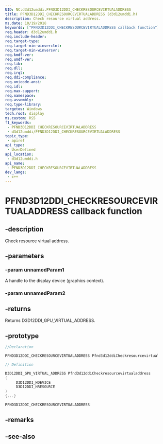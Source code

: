 ```yaml
---
UID: NC:d3d12umddi.PFND3D12DDI_CHECKRESOURCEVIRTUALADDRESS
title: PFND3D12DDI_CHECKRESOURCEVIRTUALADDRESS (d3d12umddi.h)
description: Check resource virtual address.
ms.date: 10/19/2018
keywords: ["PFND3D12DDI_CHECKRESOURCEVIRTUALADDRESS callback function"]
req.header: d3d12umddi.h
req.include-header: 
req.target-type: 
req.target-min-winverclnt: 
req.target-min-winversvr: 
req.kmdf-ver: 
req.umdf-ver: 
req.lib: 
req.dll: 
req.irql: 
req.ddi-compliance: 
req.unicode-ansi: 
req.idl: 
req.max-support: 
req.namespace: 
req.assembly: 
req.type-library: 
targetos: Windows
tech.root: display
ms.custom: RS5
f1_keywords:
 - PFND3D12DDI_CHECKRESOURCEVIRTUALADDRESS
 - d3d12umddi/PFND3D12DDI_CHECKRESOURCEVIRTUALADDRESS
topic_type:
 - apiref
api_type:
 - UserDefined
api_location:
 - d3d12umddi.h
api_name:
 - PFND3D12DDI_CHECKRESOURCEVIRTUALADDRESS
dev_langs:
 - c++
---
```


# PFND3D12DDI_CHECKRESOURCEVIRTUALADDRESS callback function


## -description

Check resource virtual address.

## -parameters

### -param unnamedParam1

A handle to the display device (graphics context).

### -param unnamedParam2

## -returns

Returns D3D12DDI_GPU_VIRTUAL_ADDRESS.

## -prototype

```cpp
//Declaration

PFND3D12DDI_CHECKRESOURCEVIRTUALADDRESS Pfnd3d12ddiCheckresourcevirtualaddress; 

// Definition

D3D12DDI_GPU_VIRTUAL_ADDRESS Pfnd3d12ddiCheckresourcevirtualaddress 
(
	 D3D12DDI_HDEVICE
	 D3D12DDI_HRESOURCE
)
{...}

PFND3D12DDI_CHECKRESOURCEVIRTUALADDRESS 


```

## -remarks

## -see-also

